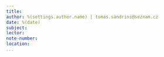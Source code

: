 ```yaml
---
title:
author: %(settings.author.name) | tomas.sandrini@seznam.cz
date: %(date)
subject:
lector:
note-number:
location:
...
```

